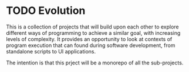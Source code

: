 # TODO Evolution

This is a collection of projects that will build upon each other to explore different ways of programming to achieve a similar goal, with increasing levels of complexity. It provides an opportunity to look at contexts of program execution that can found during software development, from standalone scripts to UI applications.

The intention is that this prject will be a monorepo of all the sub-projects.